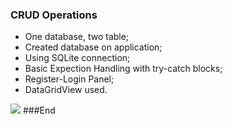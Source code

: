 ### CRUD Operations

- One database, two table;
- Created database on application;
- Using SQLite connection;
- Basic Expection Handling with try-catch blocks;
- Register-Login Panel;
- DataGridView used.

[![](https://www.resimupload.org/images/2023/03/18/AccountDatabase.png)](https://www.resimupload.org/images/2023/03/18/AccountDatabase.png)
###End
